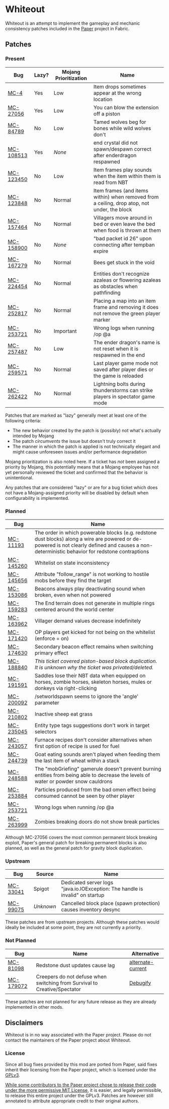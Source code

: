# Whiteout

Whiteout is an attempt to implement the gameplay and mechanic consistency patches included in the [Paper](https://github.com/PaperMC/Paper) project in Fabric.

## Patches

### Present

| Bug                                                   | Lazy? | Mojang Prioritization | Name                                                                                        |
|-------------------------------------------------------|-------|-----------------------|---------------------------------------------------------------------------------------------|
| [MC-4](https://bugs.mojang.com/browse/MC-4)           | Yes   | Low                   | Item drops sometimes appear at the wrong location                                           |
| [MC-27056](https://bugs.mojang.com/browse/MC-27056)   | Yes   | Low                   | You can blow the extension off a piston                                                     |
| [MC-84789](https://bugs.mojang.com/browse/MC-84789)   | No    | Low                   | Tamed wolves beg for bones while wild wolves don't                                          |
| [MC-108513](https://bugs.mojang.com/browse/MC-108513) | Yes   | *None*                | end crystal did not spawn/despawn correct after enderdragon respawned                       |
| [MC-123450](https://bugs.mojang.com/browse/MC-123450) | No    | Low                   | Item frames play sounds when the item within them is read from NBT                          |
| [MC-123848](https://bugs.mojang.com/browse/MC-123848) | No    | Normal                | Item frames (and items within) when removed from a ceiling, drop atop, not under, the block |
| [MC-157464](https://bugs.mojang.com/browse/MC-157464) | No    | Normal                | Villagers move around in bed or even leave the bed when food is thrown at them              |
| [MC-158900](https://bugs.mojang.com/browse/MC-158900) | No    | *None*                | "bad packet id 26" upon connecting after tempban expire                                     |
| [MC-167279](https://bugs.mojang.com/browse/MC-167279) | No    | Normal                | Bees get stuck in the void                                                                  |
| [MC-224454](https://bugs.mojang.com/browse/MC-224454) | No    | Normal                | Entities don't recognize azaleas or flowering azaleas as obstacles when pathfinding         |
| [MC-252817](https://bugs.mojang.com/browse/MC-252817) | No    | Normal                | Placing a map into an item frame and removing it does not remove the green player marker    |
| [MC-253721](https://bugs.mojang.com/browse/MC-253721) | No    | Important             | Wrong logs when running /op @a                                                              |
| [MC-257487](https://bugs.mojang.com/browse/MC-257487) | No    | Low                   | The ender dragon's name is not reset when it is respawned in the end                        |
| [MC-259571](https://bugs.mojang.com/browse/MC-259571) | No    | Normal                | Last player game mode not saved after player dies or the game is reloaded                   |
| [MC-262422](https://bugs.mojang.com/browse/MC-262422) | No    | Normal                | Lightning bolts during thunderstorms can strike players in spectator game mode              |

Patches that are marked as "lazy" generally meet at least one of the following criteria:

- The new behavior created by the patch is (possibly) not what's actually intended by Mojang
- The patch *circumvents* the issue but doesn't truly correct it
- The manner in which the patch is applied is not technically elegant and might cause unforeseen issues and/or performance degradation

Mojang prioritization is also noted here. If a ticket has *not* been assigned a priority by Mojang, this potentially means that a Mojang employee has not yet personally reviewed the ticket and confirmed that the behavior is unintentional.

Any patches that are considered "lazy" or are for a bug ticket which does not have a Mojang-assigned priority will be disabled by default when configurability is implemented.

### Planned

| Bug                                                   | Name                                                                                                                                                                                            |
|-------------------------------------------------------|-------------------------------------------------------------------------------------------------------------------------------------------------------------------------------------------------|
| [MC-11193](https://bugs.mojang.com/browse/MC-11193)   | The order in which powerable blocks (e.g. redstone dust blocks) along a wire are powered or de-powered is not clearly defined and causes a non-deterministic behavior for redstone contraptions |
| [MC-145260](https://bugs.mojang.com/browse/MC-145260) | Whitelist on state inconsistency                                                                                                                                                                |
| [MC-145656](https://bugs.mojang.com/browse/MC-145656) | Attribute "follow_range" is not working to hostile mobs before they find the target                                                                                                             |
| [MC-153086](https://bugs.mojang.com/browse/MC-153086) | Beacons always play deactivating sound when broken, even when not powered                                                                                                                       |
| [MC-159283](https://bugs.mojang.com/browse/MC-159283) | The End terrain does not generate in multiple rings centered around the world center                                                                                                            |
| [MC-163962](https://bugs.mojang.com/browse/MC-163962) | Villager demand values decrease indefinitely                                                                                                                                                    |
| [MC-171420](https://bugs.mojang.com/browse/MC-171420) | OP players get kicked for not being on the whitelist (enforce = on)                                                                                                                             |
| [MC-174630](https://bugs.mojang.com/browse/MC-174630) | Secondary beacon effect remains when switching primary effect                                                                                                                                   |
| [MC-188840](https://bugs.mojang.com/browse/MC-188840) | *This ticket covered piston-based block duplication. It is unknown why the ticket was privated/deleted.*                                                                                        |
| [MC-191591](https://bugs.mojang.com/browse/MC-191591) | Saddles lose their NBT data when equipped on horses, zombie horses, skeleton horses, mules or donkeys via right-clicking                                                                        |
| [MC-200092](https://bugs.mojang.com/browse/MC-200092) | /setworldspawn seems to ignore the 'angle' parameter                                                                                                                                            |
| [MC-210802](https://bugs.mojang.com/browse/MC-210802) | Inactive sheep eat grass                                                                                                                                                                        |
| [MC-235045](https://bugs.mojang.com/browse/MC-235045) | Entity type tags suggestions don't work in target selectors                                                                                                                                     |
| [MC-243057](https://bugs.mojang.com/browse/MC-243057) | Furnace recipes don't consider alternatives when first option of recipe is used for fuel                                                                                                        |
| [MC-244739](https://bugs.mojang.com/browse/MC-244739) | Goat eating sounds aren't played when feeding them the last item of wheat within a stack                                                                                                        |
| [MC-248588](https://bugs.mojang.com/browse/MC-248588) | The "mobGriefing" gamerule doesn't prevent burning entities from being able to decrease the levels of water or powder snow cauldrons                                                            |
| [MC-253884](https://bugs.mojang.com/browse/MC-253884) | Particles produced from the bad omen effect being consumed cannot be seen by other player                                                                                                       |
| [MC-253721](https://bugs.mojang.com/browse/MC-253721) | Wrong logs when running /op @a                                                                                                                                                                  |
| [MC-263999](https://bugs.mojang.com/browse/MC-263999) | Zombies breaking doors do not show break particles                                                                                                                                              |

Although MC-27056 covers the most common permanent block breaking exploit, Paper's general patch for breaking permanent blocks is also planned, as well as the general patch for gravity block duplication.

### Upstream

| Bug                                                 | Source    | Name                                                                          |
|-----------------------------------------------------|-----------|-------------------------------------------------------------------------------|
| [MC-33041](https://bugs.mojang.com/browse/MC-33041) | Spigot    | Dedicated server logs "java.io.IOException: The handle is invalid" on startup |
| [MC-99075](https://bugs.mojang.com/browse/MC-99075) | *Unknown* | Cancelled block place (spawn protection) causes inventory desync              |

These patches are from upstream projects. Although these patches would ideally be included at some point, they are not currently a priority.

### Not Planned

| Bug                                                   | Name                                                                      | Alternative                                                             |
|-------------------------------------------------------|---------------------------------------------------------------------------|-------------------------------------------------------------------------|
| [MC-81098](https://bugs.mojang.com/browse/MC-81098)   | Redstone dust updates cause lag                                           | [alternate-current](https://github.com/SpaceWalkerRS/alternate-current) |
| [MC-179072](https://bugs.mojang.com/browse/MC-179072) | Creepers do not defuse when switching from Survival to Creative/Spectator | [Debugify](https://github.com/isXander/Debugify)                        |

These patches are not planned for any future release as they are already implemented in other mods.

## Disclaimers

Whiteout is in no way associated with the Paper project. Please do not contact the maintainers of the Paper project about Whiteout.

### License

Since all bug fixes provided by this mod are ported from Paper, said fixes inherit their licensing from the Paper project, which is licensed under the [GPLv3](./LICENSE).

[While some contributors to the Paper project chose to release their code under the more permissive MIT License](https://github.com/PaperMC/Paper/blob/master/LICENSE.md), it is easier, and legally permissible, to release this entire project under the GPLv3. Patches are however still annotated to attribute appropriate credit to their original authors.
